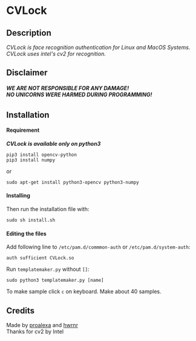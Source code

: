 # CVLock
## Description
_CVLock is face recognition authentication for Linux and MacOS Systems. CVLock uses intel's cv2 for recognition._


## Disclaimer
###### **_WE ARE NOT RESPONSIBLE FOR ANY DAMAGE!<br />NO UNICORNS WERE HARMED DURING PROGRAMMING!_**



## Installation
#### Requirement
**_CVLock is available only on python3_**
```
pip3 install opencv-python
pip3 install numpy
```
or
```
sudo apt-get install python3-opencv python3-numpy
```
#### Installing
Then run the installation file with:
```
sudo sh install.sh
```
#### Editing the files

Add following line to `/etc/pam.d/commmon-auth` or `/etc/pam.d/system-auth`:
```
auth sufficient CVLock.so
```
Run `templatemaker.py` without `[]`:
```
sudo python3 templatemaker.py [name]
```
To make sample click `c` on keyboard. Make about 40 samples.
## Credits
Made by [proalexa](https://github.com/proalexa/) and [hwrnr](https://github.com/hwrnr/)<br />
Thanks for cv2 by Intel

